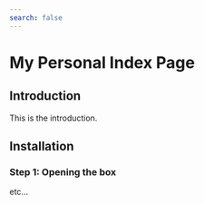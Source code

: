 ```yaml
---
search: false
---
```


# My Personal Index Page


## Introduction



This is the introduction.


## Installation



### Step 1: Opening the box



etc... 



    
